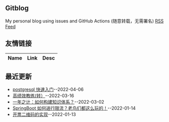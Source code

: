 ## Gitblog
My personal blog using issues and GitHub Actions (随意转载，无需署名)
[RSS Feed](https://raw.githubusercontent.com/stormzhai/gitblog/master/feed.xml)
## 友情链接
| Name | Link | Desc | 
 | ---- | ---- | ---- |
## 最近更新
- [postgresql 快速入门](https://github.com/stormzhai/gitblog/issues/6)--2022-04-06
- [高绩效教练(转）](https://github.com/stormzhai/gitblog/issues/5)--2022-03-16
- [一年之计：如何构建知识体系？](https://github.com/stormzhai/gitblog/issues/4)--2022-03-02
- [SpringBoot 如何进行限流？老鸟们都这么玩的！](https://github.com/stormzhai/gitblog/issues/3)--2022-01-14
- [开票二维码的实现](https://github.com/stormzhai/gitblog/issues/2)--2022-01-13
